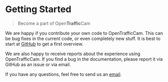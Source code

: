 # Getting Started

> Become a part of Open**Traffic**Cam

We are happy if you contribute your own code to OpenTrafficCam.
This can be bug fixes in the current code, or even completely new stuff.
It is best to start at [GitHub](github.md) to get a first overview.

We are also happy to receive reports about the experience using OpenTrafficCam.
If you find a bug in the documentation, please report it via GitHub as an issue or via email.

If you have any questions, feel free to send us an [email](mailto:team@opentrafficcam.org).
